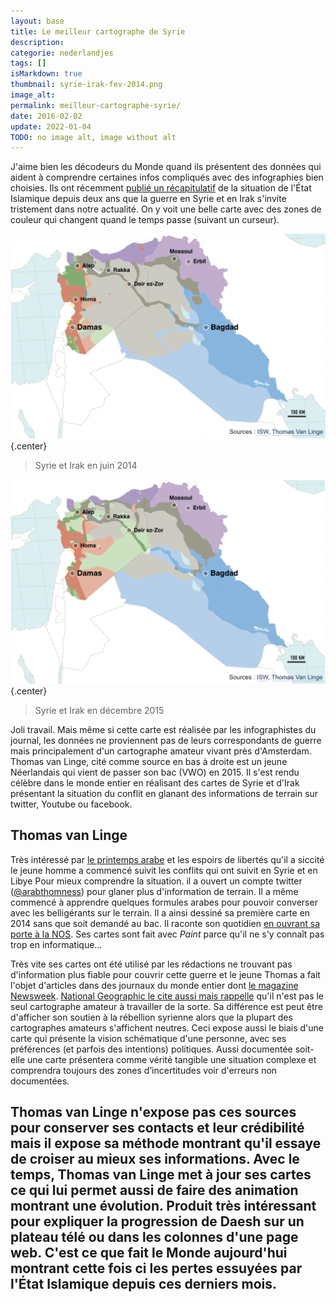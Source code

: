```yaml
---
layout: base
title: Le meilleur cartographe de Syrie
description: 
categorie: nederlandjes
tags: []
isMarkdown: true
thumbnail: syrie-irak-fev-2014.png
image_alt: 
permalink: meilleur-cartographe-syrie/
date: 2016-02-02
update: 2022-01-04
TODO: no image alt, image without alt
---
```




J'aime bien les décodeurs du Monde quand ils présentent des données qui aident à comprendre certaines infos compliqués avec des infographies bien choisies. Ils ont récemment [publié un récapitulatif](https://www.lemonde.fr/les-decodeurs/visuel/2016/01/19/syrie-irak-deux-annees-de-guerre-cartographiees-acteur-par-acteur_4849580_4355770.html) de la situation de l'État Islamique depuis deux ans que la guerre en Syrie et en Irak s'invite tristement dans notre actualité. On y voit une belle carte avec des zones de couleur qui changent quand le temps passe (suivant un curseur).

![](syrie-irak-fev-2014.png){.center}
> Syrie et Irak en juin 2014

![](syrie-irak-dec-2015.png){.center}
> Syrie et Irak en décembre 2015

Joli travail. Mais même si cette carte est réalisée par les infographistes du journal, les données ne proviennent pas de leurs correspondants de guerre mais principalement d'un cartographe amateur vivant près d'Amsterdam. Thomas van Linge, cité comme source en bas à droite est un jeune Néerlandais qui vient de passer son bac (VWO) en 2015. Il s'est rendu célèbre dans le monde entier en réalisant des cartes de Syrie et d'Irak présentant la situation du conflit en glanant des informations de terrain sur twitter, Youtube ou facebook.

## Thomas van Linge

Très intéressé par [le printemps arabe](https://fr.wikipedia.org/wiki/Printemps_arabe) et les espoirs de libertés qu'il a siccité le jeune homme a commencé suivit les conflits qui ont suivit en Syrie et en Libye Pour mieux comprendre la situation. il a ouvert un compte twitter ([@arabthomness](https://twitter.com/arabthomness)) pour glaner plus d'information de terrain. Il a même commencé à apprendre quelques formules arabes pour pouvoir converser avec les belligérants sur le terrain. Il a ainsi dessiné sa première carte en 2014 sans que soit demandé au bac. Il raconte son quotidien [en ouvrant sa porte à la NOS](https://nos.nl/op3/artikel/2041770-18-jarige-kaartenmaker-verovert-de-wereld). Ses cartes sont fait avec *Paint* parce qu'il ne s'y connaît pas trop en informatique…

Très vite ses cartes ont été utilisé par les rédactions ne trouvant pas d'information plus fiable pour couvrir cette guerre et le jeune Thomas a fait l'objet d'articles dans des journaux du monde entier dont [le magazine Newsweek](https://www.newsweek.com/dutch-high-school-student-maps-isiss-terrifying-advance-syria-and-iraq-342604). [National Geographic le cite aussi mais rappelle](https://www.nationalgeographic.com/history/article/160408-online-mapmakers-chart-syrian-conflict) qu'il n'est pas le seul cartographe amateur à travailler de la sorte. Sa différence est peut être d'afficher son soutien à la rébellion syrienne alors que la plupart des cartographes amateurs s'affichent neutres. Ceci expose aussi le biais d'une carte qui présente la vision schématique d'une personne, avec ses préférences (et parfois des intentions) politiques. Aussi documentée soit-elle une carte présentera comme vérité tangible  une situation complexe et comprendra toujours des zones d’incertitudes voir d'erreurs non documentées. 

Thomas van Linge n'expose pas ces sources pour conserver ses contacts et leur crédibilité mais il expose sa méthode montrant qu'il essaye de croiser au mieux ses informations. Avec le temps, Thomas van Linge met à jour ses cartes ce qui lui permet aussi de faire des animation montrant une évolution. Produit très intéressant pour expliquer la progression de Daesh sur un plateau télé ou dans les colonnes d'une page web. C'est ce que fait le Monde aujourd'hui montrant cette fois ci les pertes essuyées par l'État Islamique depuis ces derniers mois.
---
<!-- post notes:
féfrier 2016 
http://www.lemonde.fr/les-decodeurs/visuel/2016/01/19/syrie-irak-deux-annees-de-guerre-cartographiees-acteur-par-acteur_4849580_4355770.html 
https://decorrespondent.nl/3067/waarom-je-de-macht-van-islamitische-staat-nooit-in-een-kaart-kunt-vatten/339025036009-a7fd4731
--->
